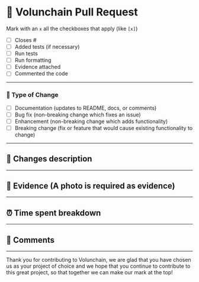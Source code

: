# 🚀 Volunchain Pull Request

Mark with an `x` all the checkboxes that apply (like `[x]`)

- [ ] Closes #
- [ ] Added tests (if necessary)
- [ ] Run tests
- [ ] Run formatting
- [ ] Evidence attached
- [ ] Commented the code

---

### 📌 Type of Change

- [ ] Documentation (updates to README, docs, or comments)
- [ ] Bug fix (non-breaking change which fixes an issue)
- [ ] Enhancement (non-breaking change which adds functionality)
- [ ] Breaking change (fix or feature that would cause existing functionality to change)

---

## 📝 Changes description

---

## 📸 Evidence (A photo is required as evidence)

---

## ⏰ Time spent breakdown

---

## 🌌 Comments

---

Thank you for contributing to Volunchain, we are glad that you have chosen us as your project of choice and we hope that you continue to contribute to this great project, so that together we can make our mark at the top!
